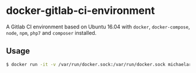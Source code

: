 # docker-gitlab-ci-environment

A Gitlab CI environment based on Ubuntu 16.04 with `docker`, `docker-compose`, `node`, `npm`, `php7` and `composer` installed.

## Usage

```sh
$ docker run -it -v /var/run/docker.sock:/var/run/docker.sock michaelarnauts/docker-gitlab-ci-environment bash
```

